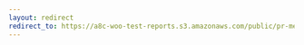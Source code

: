 ```yaml
---
layout: redirect
redirect_to: https://a8c-woo-test-reports.s3.amazonaws.com/public/pr-merge/43506/api/index.html
---
```

